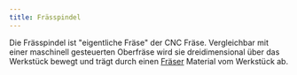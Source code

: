 ```yaml
---
title: Frässpindel
---
```


Die Frässpindel ist "eigentliche Fräse" der CNC Fräse. Vergleichbar mit einer maschinell gesteuerten Oberfräse wird sie dreidimensional über das Werkstück bewegt und trägt durch einen [Fräser](fraeser.md) Material vom Werkstück ab.
